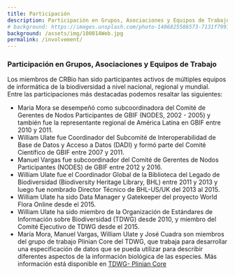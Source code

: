 ```yaml
---
title: Participación
description: Participación en Grupos, Asociaciones y Equipos de Trabajo por miembros de CRBio
# background: https://images.unsplash.com/photo-1486825586573-7131f7991bdd?auto=format&w=2000
background: /assets/img/100014Web.jpg
permalink: /involvement/
---
```


### Participación en Grupos, Asociaciones y Equipos de Trabajo
Los miembros de CRBio han sido participantes activos de múltiples equipos de informática de la biodiversidad a nivel nacional, regional y mundial.  
Entre las participaciones más destacadas podemos resaltar las siguientes:
- Maria Mora se desempeñó como subcoordinadora del Comité de Gerentes de Nodos Participantes de GBIF (NODES, 2002 - 2005) y también fue la representante regional de América Latina en GBIF entre 2010 y 2011.
- William Ulate fue Coordinador del Subcomité de Interoperabilidad de Base de Datos y Acceso a Datos (DADI) y formó parte del Comité Científico de GBIF entre 2007 y 2011.
- Manuel Vargas fue subcoordinador del Comité de Gerentes de Nodos Participantes (NODES) de GBIF entre 2012 y 2016.
- William Ulate fue el Coordinador Global de la Biblioteca del Legado de Biodiversidad (Biodiversity Heritage Library, BHL) entre 2011 y 2013 y luego fue nombrado Director Técnico de BHL-US/UK del 2013 al 2015.
- William Ulate ha sido Data Manager y Gatekeeper del proyecto World Flora Online desde el 2015.
- William Ulate ha sido miembro de la Organización de Estándares de Información sobre Biodiversidad (TDWG) desde 2010, y miembro del Comité Ejecutivo de TDWG desde el 2015.
- María Mora, Manuel Vargas, William Ulate y José Cuadra son miembros del grupo de trabajo Plinian Core del TDWG, que trabaja para desarrollar una especificación de datos que se pueda utilizar para describir diferentes aspectos de la información biológica de las especies. Más información está disponible en [TDWG- Plinian Core](https://www.tdwg.org/community/species/plinian-core/)
